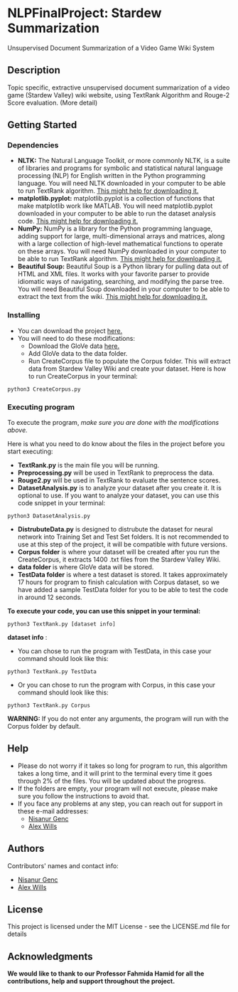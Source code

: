 # NLPFinalProject: Stardew Summarization

Unsupervised Document Summarization of a Video Game Wiki System

## Description

Topic specific, extractive unsupervised document summarization of a video game (Stardew Valley) wiki website, using TextRank Algorithm and Rouge-2 Score evaluation. (More detail)

## Getting Started

### Dependencies

* **NLTK:** The Natural Language Toolkit, or more commonly NLTK, is a suite of libraries and programs for symbolic and statistical natural language processing (NLP) for English written in the Python programming language. You will need NLTK downloaded in your computer to be able to run TextRank algorithm. [This might help for downloading it.](https://www.nltk.org/install.html)
* **matplotlib.pyplot:** matplotlib.pyplot is a collection of functions that make matplotlib work like MATLAB. You will need matplotlib.pyplot downloaded in your computer to be able to run the dataset analysis code. [This might help for downloading it.](https://matplotlib.org/stable/users/installing/index.html)
* **NumPy:** NumPy is a library for the Python programming language, adding support for large, multi-dimensional arrays and matrices, along with a large collection of high-level mathematical functions to operate on these arrays. You will need NumPy downloaded in your computer to be able to run TextRank algorithm. [This might help for downloading it.](https://numpy.org/install/)
* **Beautiful Soup:** Beautiful Soup is a Python library for pulling data out of HTML and XML files. It works with your favorite parser to provide idiomatic ways of navigating, searching, and modifying the parse tree. You will need Beautiful Soup downloaded in your computer to be able to extract the text from the wiki. [This might help for downloading it.](https://pypi.org/project/beautifulsoup4/)

### Installing

* You can download the project [here.](https://github.com/gencnis/NLPFinalProject)
* You will need to do these modifications:
  * Download the GloVe data [here.](https://www.kaggle.com/datasets/watts2/glove6b50dtxt)
  * Add GloVe data to the data folder.
  * Run CreateCorpus file to populate the Corpus folder. This will extract data from Stardew Valley Wiki and create your dataset. Here is how to run CreateCorpus in your terminal:
```
python3 CreateCorpus.py
```

### Executing program

To execute the program, _make sure you are done with the modifications above._

Here is what you need to do know about the files in the project before you start executing:
* **TextRank.py** is the main file you will be running.
* **Preprocessing.py** will be used in TextRank to preprocess the data.
* **Rouge2.py** will be used in TextRank to evaluate the sentence scores.
* **DatasetAnalysis.py** is to analyze your dataset after you create it. It is optional to use.
If you want to analyze your dataset, you can use this code snippet in your terminal:
```
python3 DatasetAnalysis.py
```
* **DistrubuteData.py** is designed to distrubute the dataset for neural network into Training Set and Test Set folders. It is not recommended to use at this step of the project, it will be compatible with future versions.
* **Corpus folder** is where your dataset will be created after you run the CreateCorpus, it extracts 1400 .txt files from the Stardew Valley Wiki.
* **data folder** is where GloVe data will be stored.
* **TestData folder** is where a test dataset is stored. It takes approximately 17 hours for program to finish calculation with Corpus dataset, so we have added a sample TestData folder for you to be able to test the code in around 12 seconds.

**To execute your code, you can use this snippet in your terminal:**
```
python3 TextRank.py [dataset info]
```

**dataset info** : 
* You can chose to run the program with TestData, in this case your command should look like this:
```
python3 TextRank.py TestData
```
* Or you can chose to run the program with Corpus, in this case your command should look like this:
```
python3 TextRank.py Corpus
```

**WARNING:** If you do not enter any arguments, the program will run with the Corpus folder by default.

## Help

* Please do not worry if it takes so long for program to run, this algorithm takes a long time, and it will print to the terminal every time it goes through 2% of the files. You will be updated about the progress.
* If the folders are empty, your program will not execute, please make sure you follow the instructions to avoid that.
* If you face any problems at any step, you can reach out for support in these e-mail addresses:
  * [Nisanur Genc](mailto:nisanur.genc19@ncf.edu)
  * [Alex Wills](mailto:alexander.wills23@ncf.edu)

## Authors

Contributors' names and contact info:

* [Nisanur Genc](https://github.com/gencnis) 
* [Alex Wills](https://github.com/AlexWills37)

## License

This project is licensed under the MIT License - see the LICENSE.md file for details

## Acknowledgments

**We would like to thank to our Professor Fahmida Hamid for all the contributions, help and support throughout the project.**
